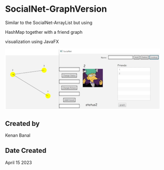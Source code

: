 # SocialNet-GraphVersion
Similar to the SocialNet-ArrayList but using 

HashMap together with a friend graph 

visualization using JavaFX

![image](./picture/socialnetgraph.png)

## Created by
Kenan Banal

## Date Created
April 15 2023
